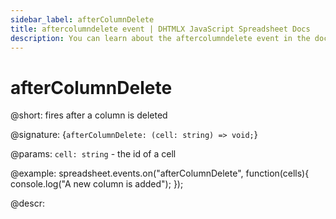 ```yaml
---
sidebar_label: afterColumnDelete
title: aftercolumndelete event | DHTMLX JavaScript Spreadsheet Docs
description: You can learn about the aftercolumndelete event in the documentation of the DHTMLX JavaScript Spreadsheet library. Browse developer guides and API reference, try out code examples and live demos, and download a free 30-day evaluation version of DHTMLX Spreadsheet.
---
```


# afterColumnDelete

@short: fires after a column is deleted

@signature: {`afterColumnDelete: (cell: string) => void;`}

@params:
`cell: string` - the id of a cell

@example:
spreadsheet.events.on("afterColumnDelete", function(cells){
	console.log("A new column is added");
});

@descr:
